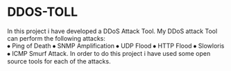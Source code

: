 # DDOS-TOLL
In this project i have developed a DDoS Attack Tool. My DDoS attack Tool can perform the following attacks: 
<br />⦁	Ping of Death
⦁	SNMP Amplification
⦁	UDP Flood
⦁	HTTP Flood
⦁	Slowloris
⦁	ICMP Smurf Attack.
In order to do this project i have used some open source tools for each of the attacks.
